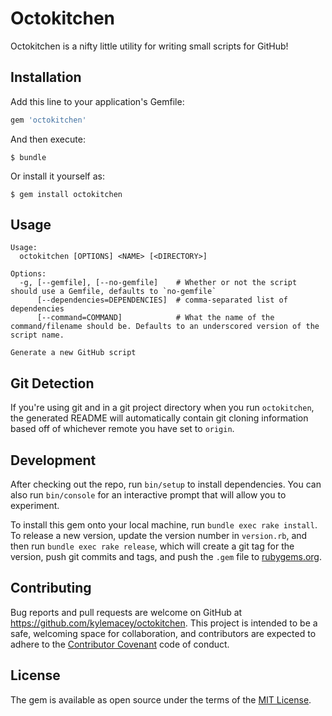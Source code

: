 # Octokitchen

Octokitchen is a nifty little utility for writing small scripts for GitHub!

## Installation

Add this line to your application's Gemfile:

```ruby
gem 'octokitchen'
```

And then execute:

    $ bundle

Or install it yourself as:

    $ gem install octokitchen

## Usage

```
Usage:
  octokitchen [OPTIONS] <NAME> [<DIRECTORY>]

Options:
  -g, [--gemfile], [--no-gemfile]    # Whether or not the script should use a Gemfile, defaults to `no-gemfile`
      [--dependencies=DEPENDENCIES]  # comma-separated list of dependencies
      [--command=COMMAND]            # What the name of the command/filename should be. Defaults to an underscored version of the script name.

Generate a new GitHub script
```

## Git Detection

If you're using git and in a git project directory when you run `octokitchen`, the generated README will automatically contain git cloning information based off of whichever remote you have set to `origin`. 

## Development

After checking out the repo, run `bin/setup` to install dependencies. You can also run `bin/console` for an interactive prompt that will allow you to experiment.

To install this gem onto your local machine, run `bundle exec rake install`. To release a new version, update the version number in `version.rb`, and then run `bundle exec rake release`, which will create a git tag for the version, push git commits and tags, and push the `.gem` file to [rubygems.org](https://rubygems.org).

## Contributing

Bug reports and pull requests are welcome on GitHub at https://github.com/kylemacey/octokitchen. This project is intended to be a safe, welcoming space for collaboration, and contributors are expected to adhere to the [Contributor Covenant](contributor-covenant.org) code of conduct.


## License

The gem is available as open source under the terms of the [MIT License](http://opensource.org/licenses/MIT).
